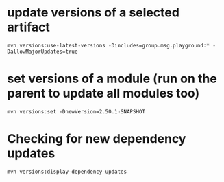 # update versions of a selected artifact
```
mvn versions:use-latest-versions -Dincludes=group.msg.playground:* -DallowMajorUpdates=true
````

# set versions of a module (run on the parent to update all modules too)
```
mvn versions:set -DnewVersion=2.50.1-SNAPSHOT
```

# Checking for new dependency updates
```
mvn versions:display-dependency-updates
```